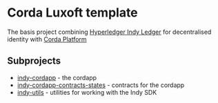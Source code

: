 # Corda Luxoft template

The basis project combining [Hyperledger Indy Ledger](https://www.hyperledger.org/projects/hyperledger-indy) for decentralised identity with [Corda Platform](https://www.corda.net/index.html)

## Subprojects

- [indy-cordapp](cordapp/README.md) - the cordapp
- [indy-cordapp-contracts-states](cordapp-contracts-states/README.md) - contracts for the cordapp
- [indy-utils](indy-utils/README.md) - utilities for working with the Indy SDK